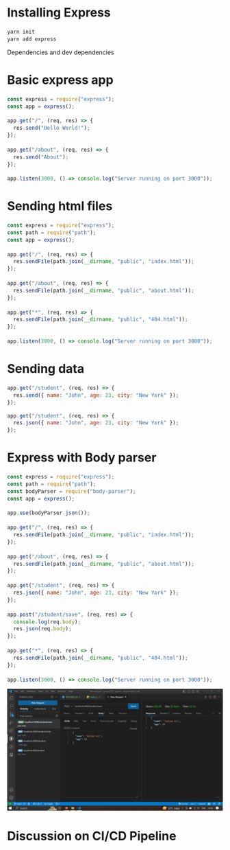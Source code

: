 # Installing Express

```sh
yarn init
yarn add express
```

Dependencies and dev dependencies

# Basic express app

```js
const express = require("express");
const app = express();

app.get("/", (req, res) => {
  res.send("Hello World!");
});

app.get("/about", (req, res) => {
  res.send("About");
});

app.listen(3000, () => console.log("Server running on port 3000"));
```

# Sending html files

```js
const express = require("express");
const path = require("path");
const app = express();

app.get("/", (req, res) => {
  res.sendFile(path.join(__dirname, "public", "index.html"));
});

app.get("/about", (req, res) => {
  res.sendFile(path.join(__dirname, "public", "about.html"));
});

app.get("*", (req, res) => {
  res.sendFile(path.join(__dirname, "public", "404.html"));
});

app.listen(3000, () => console.log("Server running on port 3000"));
```

# Sending data

```js
app.get("/student", (req, res) => {
  res.send({ name: "John", age: 23, city: "New York" });
});
```

```js
app.get("/student", (req, res) => {
  res.json({ name: "John", age: 23, city: "New York" });
});
```

# Express with Body parser

```js
const express = require("express");
const path = require("path");
const bodyParser = require("body-parser");
const app = express();

app.use(bodyParser.json());

app.get("/", (req, res) => {
  res.sendFile(path.join(__dirname, "public", "index.html"));
});

app.get("/about", (req, res) => {
  res.sendFile(path.join(__dirname, "public", "about.html"));
});

app.get("/student", (req, res) => {
  res.json({ name: "John", age: 23, city: "New York" });
});

app.post("/student/save", (req, res) => {
  console.log(req.body);
  res.json(req.body);
});

app.get("*", (req, res) => {
  res.sendFile(path.join(__dirname, "public", "404.html"));
});

app.listen(3000, () => console.log("Server running on port 3000"));
```

![1686720531644](image/README/1686720531644.png)

# Discussion on CI/CD Pipeline

